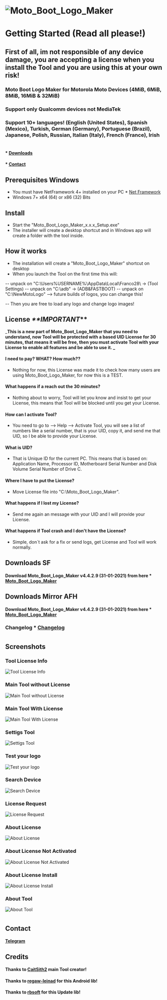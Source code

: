 # ![Moto_Boot_Logo_Maker](https://raw.githubusercontent.com/Franco28/MotoBootLogoMaker/master/Logo/BootLogoMaker.jpg)


# Getting Started (Read all please!)

## First of all, im not responsible of any device damage, you are accepting a license when you install the Tool and you are using this at your own risk!

### Moto Boot Logo Maker for Motorola Moto Devices (4MiB, 6MiB, 8MiB, 16MiB & 32MiB) 

### Support only Qualcomm devices not MediaTek

### Support 10+ languages! (English (United States), Spanish (Mexico), Turkish, German (Germany), Portuguese (Brazil), Japanese, Polish, Russian, Italian (Italy), French (France), Irish

#

#### * [Downloads](https://github.com/Franco28/MotoBootLogoMaker#downloads) 
#### * [Contact](https://github.com/Franco28/MotoBootLogoMaker#contact) 

## Prerequisites Windows
- You must have NetFramework 4+ installed on your PC * [Net Framework](https://dotnet.microsoft.com/download) 
- Windows 7+ x64 (64) or x86 (32) Bits

## Install
- Start the "Moto_Boot_Logo_Maker_x.x.x_Setup.exe"
- The installer will create a desktop shortcut and in Windows app will create a folder with the tool inside. 

## How it works
- The installation will create a "Moto_Boot_Logo_Maker" shortcut on desktop
- When you launch the Tool on the first time this will:

-- unpack on "C:\Users\%USERNAME%\AppData\Local\Franco28\ -> (Tool Settings)
-- unpack on "C:\adb\" -> (ADB&FASTBOOT)
-- unpack on "C:\NewMotoLogo\" --> future builds of logos, you can change this!

-- Then you are free to load any logo and change logo images!

## License _**IMPORTANT_**
_**This is a new part of Moto_Boot_Logo_Maker that you need to understand, now Tool will be protected with a based UID License for 30 minutes, that means it will be free, then you must activate Tool with your License to enable all features and be able to use it. _**

#### I need to pay? WHAT? How much??
- Nothing for now, this License was made it to check how many users are using Moto_Boot_Logo_Maker, for now this is a TEST.

#### What happens if a reach out the 30 minutes?
- Nothing about to worry, Tool will let you know and insist to get your License, this means that Tool will be blocked until you get your License.

#### How can I activate Tool?
- You need to go to --> Help --> Activate Tool, you will see a list of numbers like a serial number, that is your UID, copy it, and send me that UID, so I be able to provide your License.

#### What is UID?
- That is Unique ID for the current PC. This means that is based on:  Application Name, Processor ID, Motherboard Serial Number and Disk Volume Serial Number of Drive C.

#### Where I have to put the License?
- Move License file into "C:\Moto_Boot_Logo_Maker\".

#### What happens if I lost my License?
- Send me again an message with your UID and I will provide your License.

#### What happens if Tool crash and I don't have the License?
- Simple, don´t ask for a fix or send logs, get License and Tool will work normally.

## Downloads SF

#### Download Moto_Boot_Logo_Maker v4.4.2.9 (31-01-2021) from here * [Moto_Boot_Logo_Maker](https://master.dl.sourceforge.net/project/motobootlogomaker/Moto_Boot_Logo_Maker_v4.4.2.9_Setup.exe) 

## Downloads Mirror AFH
#### Download Moto_Boot_Logo_Maker v4.4.2.9 (31-01-2021) from here * [Moto_Boot_Logo_Maker](https://www.androidfilehost.com/?fid=17248734326145725870) 

### Changelog * [Changelog](https://raw.githubusercontent.com/Franco28/MotoBootLogoMaker/master/Windows/OTAS/changelog.txt) 

####

#

## Screenshots

### Tool License Info
![Tool License Info](https://raw.githubusercontent.com/Franco28/MotoBootLogoMaker/master/Logo/LicenseInfo.png "Tool License Info")

### Main Tool without License
![Main Tool without License](https://raw.githubusercontent.com/Franco28/MotoBootLogoMaker/master/Logo/ToolLicense.png "Main Tool without License")

### Main Tool With License
![Main Tool With License](https://raw.githubusercontent.com/Franco28/MotoBootLogoMaker/master/Logo/tool.png "Main Tool With License")

### Settigs Tool
![Settigs Tool](https://raw.githubusercontent.com/Franco28/MotoBootLogoMaker/master/Logo/settings.png "Settigs Tool")

### Test your logo
![Test your logo](https://raw.githubusercontent.com/Franco28/MotoBootLogoMaker/master/Logo/testurlogo.png "Test your logo")

### Search Device
![Search Device](https://raw.githubusercontent.com/Franco28/MotoBootLogoMaker/master/Logo/SearchDevice.png "Search Device")

### License Request
![License Request](https://raw.githubusercontent.com/Franco28/MotoBootLogoMaker/master/Logo/LicenseRequest.png "License Request")

### About License 
![About License](https://raw.githubusercontent.com/Franco28/MotoBootLogoMaker/master/Logo/LicenseInfoPanel.png "About License")

### About License Not Activated
![About License Not Activated](https://raw.githubusercontent.com/Franco28/MotoBootLogoMaker/master/Logo/LicenseInfoPanelNActivated.png "About License Not Activated")

### About License Install
![About License Install](https://raw.githubusercontent.com/Franco28/MotoBootLogoMaker/master/Logo/LicenseInfoPanelInstall.png "About License Install")

### About Tool 
![About Tool](https://raw.githubusercontent.com/Franco28/MotoBootLogoMaker/master/Logo/about.png "About Tool")


####

#

## Contact 
#### [Telegram](https://t.me/francom28) 


## Credits
#### Thanks to [CaitSith2](https://github.com/CaitSith2/MotoBootLogoMaker) main Tool creator!
#### Thanks to [regaw-leinad](https://github.com/regaw-leinad/AndroidLib) for this Android lib!
#### Thanks to [rbsoft](https://github.com/ravibpatel/AutoUpdater.NET) for this Update lib!
